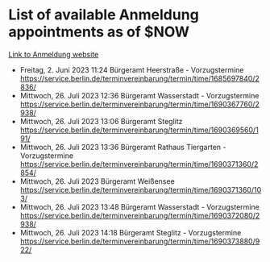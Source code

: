 # List of available Anmeldung appointments as of $NOW
[Link to Anmeldung website](https://service.berlin.de/terminvereinbarung/termin/tag.php?termin=1&anliegen[]=120686&dienstleisterlist=122210,122217,327316,122219,327312,122227,327314,122231,327346,122243,327348,122254,122252,329742,122260,329745,122262,329748,122271,327278,122273,327274,122277,327276,330436,122280,327294,122282,327290,122284,327292,122291,327270,122285,327266,122286,327264,122296,327268,150230,329760,122297,327286,122294,327284,122312,329763,122314,329775,122304,327330,122311,327334,122309,327332,317869,122281,327352,122279,329772,122283,122276,327324,122274,327326,122267,329766,122246,327318,122251,327320,122257,327322,122208,327298,122226,327300&herkunft=http%3A%2F%2Fservice.berlin.de%2Fdienstleistung%2F120686%2F)
- Freitag, 2. Juni 2023 11:24 Bürgeramt Heerstraße - Vorzugstermine https://service.berlin.de/terminvereinbarung/termin/time/1685697840/2836/
- Mittwoch, 26. Juli 2023 12:36 Bürgeramt Wasserstadt - Vorzugstermine https://service.berlin.de/terminvereinbarung/termin/time/1690367760/2938/
- Mittwoch, 26. Juli 2023 13:06 Bürgeramt Steglitz https://service.berlin.de/terminvereinbarung/termin/time/1690369560/191/
- Mittwoch, 26. Juli 2023 13:36 Bürgeramt Rathaus Tiergarten - Vorzugstermine https://service.berlin.de/terminvereinbarung/termin/time/1690371360/2854/
- Mittwoch, 26. Juli 2023  Bürgeramt Weißensee https://service.berlin.de/terminvereinbarung/termin/time/1690371360/103/
- Mittwoch, 26. Juli 2023 13:48 Bürgeramt Wasserstadt - Vorzugstermine https://service.berlin.de/terminvereinbarung/termin/time/1690372080/2938/
- Mittwoch, 26. Juli 2023 14:18 Bürgeramt Steglitz - Vorzugstermine https://service.berlin.de/terminvereinbarung/termin/time/1690373880/922/
